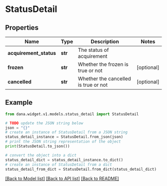 # StatusDetail


## Properties

Name | Type | Description | Notes
------------ | ------------- | ------------- | -------------
**acquirement_status** | **str** | The status of acquirement | 
**frozen** | **str** | Whether the frozen is true or not | [optional] 
**cancelled** | **str** | Whether the cancelled is true or not | [optional] 

## Example

```python
from dana.widget.v1.models.status_detail import StatusDetail

# TODO update the JSON string below
json = "{}"
# create an instance of StatusDetail from a JSON string
status_detail_instance = StatusDetail.from_json(json)
# print the JSON string representation of the object
print(StatusDetail.to_json())

# convert the object into a dict
status_detail_dict = status_detail_instance.to_dict()
# create an instance of StatusDetail from a dict
status_detail_from_dict = StatusDetail.from_dict(status_detail_dict)
```
[[Back to Model list]](../README.md#documentation-for-models) [[Back to API list]](../README.md#documentation-for-api-endpoints) [[Back to README]](../README.md)


